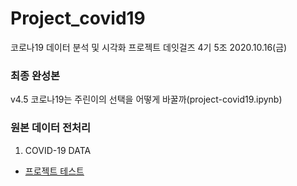 # Project_covid19
코로나19 데이터 분석 및 시각화 프로젝트
데잇걸즈 4기 5조
2020.10.16(금) 

### 최종 완성본
v4.5 코로나19는 주린이의 선택을 어떻게 바꿀까(project-covid19.ipynb)

### 원본 데이터 전처리
1. COVID-19 DATA



 - [프로젝트 테스트](코로나프로젝트.html)

